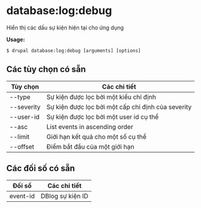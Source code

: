 # database:log:debug
Hiển thị các dấu sự kiện hiện tại cho ứng dụng

**Usage:**
```
$ drupal database:log:debug [arguments] [options]
```

## Các tùy chọn có sẵn
Tùy chọn | Các chi tiết
-------|-------------
--type | Sự kiện được lọc bời một kiểu chỉ định
--severity | Sự kiện được lọc bời một cấp chỉ định của severity
--user-id | Sự kiện được lọc bời một user id cụ thể
--asc | List events in ascending order
--limit | Giới hạn kết quả cho một số cụ thể
--offset | Điểm bắt đầu của một giới hạn

## Các đối số có sẵn
Đối số | Các chi tiết
---------|-------------
event-id | DBlog sự kiện ID
